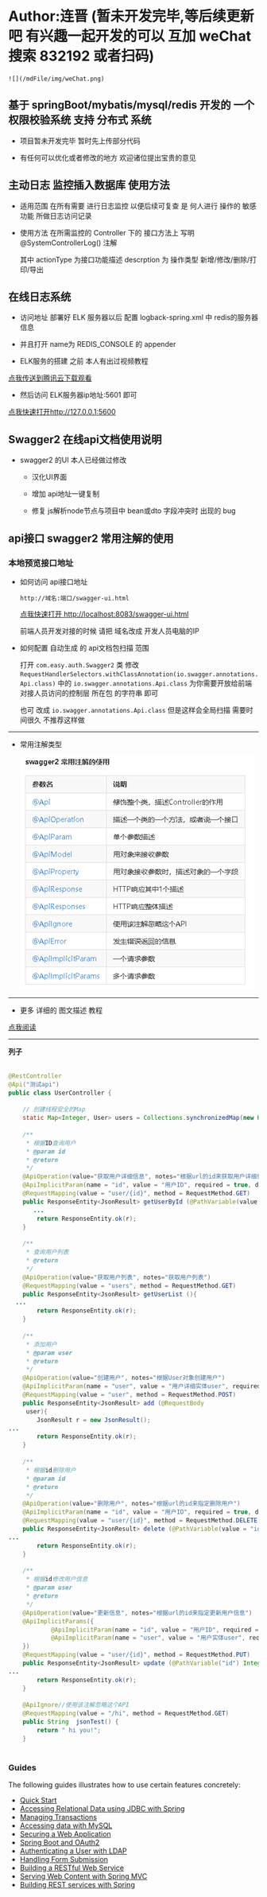 
#  Author:连晋    (暂未开发完毕,等后续更新吧 有兴趣一起开发的可以 互加 weChat 搜索 832192 或者扫码)

    ![](/mdFile/img/weChat.png)

## 基于 springBoot/mybatis/mysql/redis 开发的 一个 权限校验系统 支持 分布式 系统

- 项目暂未开发完毕 暂时先上传部分代码


- 有任何可以优化或者修改的地方 欢迎诸位提出宝贵的意见

## 主动日志 监控插入数据库  使用方法

- 适用范围 
    在所有需要 进行日志监控 以便后续可复查 是 何人进行 操作的  敏感功能 所做日志访问记录
    
- 使用方法
    在所需监控的 Controller 下的 接口方法上  写明 @SystemControllerLog() 注解
    
    其中  actionType 为接口功能描述  descrption 为 操作类型  新增/修改/删除/打印/导出 


## 在线日志系统 

- 访问地址 部署好 ELK 服务器以后  配置 logback-spring.xml 中 redis的服务器信息

- 并且打开 name为 REDIS_CONSOLE 的  appender     

- ELK服务的搭建  之前 本人有出过视频教程  

 [点我传送到腾讯云下载观看](https://share.weiyun.com/5aY4ErT)
  
- 然后访问 ELK服务器ip地址:5601  即可

[点我快速打开http://127.0.0.1:5600](http://127.0.0.1:5600)


## Swagger2 在线api文档使用说明 

- swagger2 的UI 本人已经做过修改
    - 汉化UI界面
    
    - 增加 api地址一键复制
    
    - 修复 js解析node节点与项目中 bean或dto 字段冲突时 出现的 bug

## api接口 swagger2 常用注解的使用


### 本地预览接口地址

- 如何访问 api接口地址 

    `http://域名:端口/swagger-ui.html`

    [点我快速打开 http://localhost:8083/swagger-ui.html ](http://localhost:8083/swagger-ui.html)
    
    前端人员开发对接的时候 请把 域名改成 开发人员电脑的IP
 
- 如何配置 自动生成 的 api文档包扫描 范围

  打开 `com.easy.auth.Swagger2`  类
  修改 `RequestHandlerSelectors.withClassAnnotation(io.swagger.annotations.Api.class)` 
  中的  `io.swagger.annotations.Api.class` 
  为你需要开放给前端对接人员访问的控制层 所在包 的字符串 即可
  
  也可 改成  `io.swagger.annotations.Api.class` 但是这样会全局扫描   需要时间很久  不推荐这样做 
  
--------

- 常用注解类型

    ![](/mdFile/img/APILIST.png)



--------


- 更多 详细的 图文描述 教程

[点我阅读](http://note.youdao.com/noteshare?id=d453d4d095b4efd0f7eeb0b650332a0f)

--------

 **列子** 
``` java

@RestController
@Api("测试api")
public class UserController {

    // 创建线程安全的Map
    static Map<Integer, User> users = Collections.synchronizedMap(new HashMap<Integer, User>());

    /**
     * 根据ID查询用户
     * @param id
     * @return
     */
    @ApiOperation(value="获取用户详细信息", notes="根据url的id来获取用户详细信息")
    @ApiImplicitParam(name = "id", value = "用户ID", required = true, dataType = "Integer", paramType = "path")
    @RequestMapping(value = "user/{id}", method = RequestMethod.GET)
    public ResponseEntity<JsonResult> getUserById (@PathVariable(value = "id") Integer id){
       ...
        return ResponseEntity.ok(r);
    }

    /**
     * 查询用户列表
     * @return
     */
    @ApiOperation(value="获取用户列表", notes="获取用户列表")
    @RequestMapping(value = "users", method = RequestMethod.GET)
    public ResponseEntity<JsonResult> getUserList (){
  ...
        return ResponseEntity.ok(r);
    }

    /**
     * 添加用户
     * @param user
     * @return
     */
    @ApiOperation(value="创建用户", notes="根据User对象创建用户")
    @ApiImplicitParam(name = "user", value = "用户详细实体user", required = true, dataType = "User")
    @RequestMapping(value = "user", method = RequestMethod.POST)
    public ResponseEntity<JsonResult> add (@RequestBody 
     user){
        JsonResult r = new JsonResult();
...
        return ResponseEntity.ok(r);
    }

    /**
     * 根据id删除用户
     * @param id
     * @return
     */
    @ApiOperation(value="删除用户", notes="根据url的id来指定删除用户")
    @ApiImplicitParam(name = "id", value = "用户ID", required = true, dataType = "Long", paramType = "path")
    @RequestMapping(value = "user/{id}", method = RequestMethod.DELETE)
    public ResponseEntity<JsonResult> delete (@PathVariable(value = "id") Integer id){
...
        return ResponseEntity.ok(r);
    }

    /**
     * 根据id修改用户信息
     * @param user
     * @return
     */
    @ApiOperation(value="更新信息", notes="根据url的id来指定更新用户信息")
    @ApiImplicitParams({
            @ApiImplicitParam(name = "id", value = "用户ID", required = true, dataType = "Long",paramType = "path"),
            @ApiImplicitParam(name = "user", value = "用户实体user", required = true, dataType = "User")
    })
    @RequestMapping(value = "user/{id}", method = RequestMethod.PUT)
    public ResponseEntity<JsonResult> update (@PathVariable("id") Integer id, @RequestBody User user){
...
        return ResponseEntity.ok(r);
    }

    @ApiIgnore//使用该注解忽略这个API
    @RequestMapping(value = "/hi", method = RequestMethod.GET)
    public String  jsonTest() {
        return " hi you!";
    }



```




### Guides
The following guides illustrates how to use certain features concretely:

* [Quick Start](https://github.com/mybatis/spring-boot-starter/wiki/Quick-Start)
* [Accessing Relational Data using JDBC with Spring](https://spring.io/guides/gs/relational-data-access/)
* [Managing Transactions](https://spring.io/guides/gs/managing-transactions/)
* [Accessing data with MySQL](https://spring.io/guides/gs/accessing-data-mysql/)
* [Securing a Web Application](https://spring.io/guides/gs/securing-web/)
* [Spring Boot and OAuth2](https://spring.io/guides/tutorials/spring-boot-oauth2/)
* [Authenticating a User with LDAP](https://spring.io/guides/gs/authenticating-ldap/)
* [Handling Form Submission](https://spring.io/guides/gs/handling-form-submission/)
* [Building a RESTful Web Service](https://spring.io/guides/gs/rest-service/)
* [Serving Web Content with Spring MVC](https://spring.io/guides/gs/serving-web-content/)
* [Building REST services with Spring](https://spring.io/guides/tutorials/bookmarks/)






